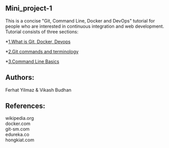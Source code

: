 ## Mini_project-1
  
 This is a concise "Git, Command Line, Docker and DevOps" tutorial for people who are interested in continuous integration and web development.  
 Tutorial consists of three sections:  
    
  *[1.What is Git, Docker, Devops ](/Git,Docker,Devops.md)   
    
  *[2.Git commands and terminology ](/Git_commands.md)  
    
  *[3.Command Line Basics ](/Command_line_basics.md)
  
 ## Authors:  
 Ferhat Yilmaz & Vikash Budhan  
   
 ## References:  
 wikipedia.org  
 docker.com  
 git-sm.com  
 edureka.co   
 hongkiat.com 
